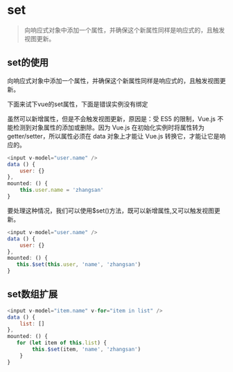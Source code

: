 # set
> 向响应式对象中添加一个属性，并确保这个新属性同样是响应式的，且触发视图更新。

## set的使用
向响应式对象中添加一个属性，并确保这个新属性同样是响应式的，且触发视图更新。

下面来试下vue的set属性，下面是错误实例没有绑定

虽然可以新增属性，但是不会触发视图更新，原因是：受 ES5 的限制，Vue.js 不能检测到对象属性的添加或删除。因为 Vue.js 在初始化实例时将属性转为 getter/setter，所以属性必须在 data 对象上才能让 Vue.js 转换它，才能让它是响应的。


```javascript
<input v-model="user.name" />
data () {
    user: {}
},
mounted: () {
    this.user.name = 'zhangsan'
}
```

要处理这种情况，我们可以使用$set()方法，既可以新增属性,又可以触发视图更新。

```javascript
<input v-model="user.name" />
data () {
    user: {}
},
mounted: () {
   this.$set(this.user, 'name', 'zhangsan')
}
```

## set数组扩展

```javascript
<input v-model="item.name" v-for="item in list" />
data () {
    list: []
},
mounted: () {
   for (let item of this.list) {
        this.$set(item, 'name', 'zhangsan')
    }
}
```
